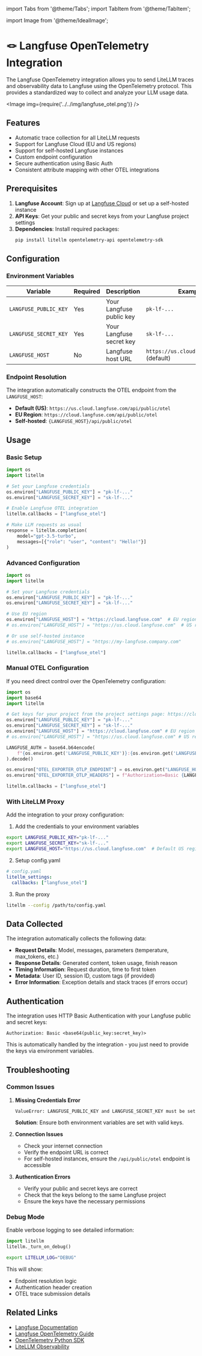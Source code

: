 import Tabs from '@theme/Tabs';
import TabItem from '@theme/TabItem';

import Image from '@theme/IdealImage';

# 🪢 Langfuse OpenTelemetry Integration

The Langfuse OpenTelemetry integration allows you to send LiteLLM traces and observability data to Langfuse using the OpenTelemetry protocol. This provides a standardized way to collect and analyze your LLM usage data.

<Image img={require('../../img/langfuse_otel.png')} />

## Features

- Automatic trace collection for all LiteLLM requests
- Support for Langfuse Cloud (EU and US regions)
- Support for self-hosted Langfuse instances
- Custom endpoint configuration
- Secure authentication using Basic Auth
- Consistent attribute mapping with other OTEL integrations

## Prerequisites

1. **Langfuse Account**: Sign up at [Langfuse Cloud](https://cloud.langfuse.com) or set up a self-hosted instance
2. **API Keys**: Get your public and secret keys from your Langfuse project settings
3. **Dependencies**: Install required packages:
   ```bash
   pip install litellm opentelemetry-api opentelemetry-sdk
   ```

## Configuration

### Environment Variables

| Variable | Required | Description | Example |
|----------|----------|-------------|---------|
| `LANGFUSE_PUBLIC_KEY` | Yes | Your Langfuse public key | `pk-lf-...` |
| `LANGFUSE_SECRET_KEY` | Yes | Your Langfuse secret key | `sk-lf-...` |
| `LANGFUSE_HOST` | No | Langfuse host URL | `https://us.cloud.langfuse.com` (default) |

### Endpoint Resolution

The integration automatically constructs the OTEL endpoint from the `LANGFUSE_HOST`:
- **Default (US)**: `https://us.cloud.langfuse.com/api/public/otel`
- **EU Region**: `https://cloud.langfuse.com/api/public/otel`
- **Self-hosted**: `{LANGFUSE_HOST}/api/public/otel`

## Usage

### Basic Setup

```python
import os
import litellm

# Set your Langfuse credentials
os.environ["LANGFUSE_PUBLIC_KEY"] = "pk-lf-..."
os.environ["LANGFUSE_SECRET_KEY"] = "sk-lf-..."

# Enable Langfuse OTEL integration
litellm.callbacks = ["langfuse_otel"]

# Make LLM requests as usual
response = litellm.completion(
    model="gpt-3.5-turbo",
    messages=[{"role": "user", "content": "Hello!"}]
)
```

### Advanced Configuration

```python
import os
import litellm

# Set your Langfuse credentials
os.environ["LANGFUSE_PUBLIC_KEY"] = "pk-lf-..."
os.environ["LANGFUSE_SECRET_KEY"] = "sk-lf-..."

# Use EU region
os.environ["LANGFUSE_HOST"] = "https://cloud.langfuse.com"  # EU region
# os.environ["LANGFUSE_HOST"] = "https://us.cloud.langfuse.com"  # US region (default)

# Or use self-hosted instance
# os.environ["LANGFUSE_HOST"] = "https://my-langfuse.company.com"

litellm.callbacks = ["langfuse_otel"]
```

### Manual OTEL Configuration

If you need direct control over the OpenTelemetry configuration:

```python
import os
import base64
import litellm

# Get keys for your project from the project settings page: https://cloud.langfuse.com
os.environ["LANGFUSE_PUBLIC_KEY"] = "pk-lf-..." 
os.environ["LANGFUSE_SECRET_KEY"] = "sk-lf-..." 
os.environ["LANGFUSE_HOST"] = "https://cloud.langfuse.com" # EU region
# os.environ["LANGFUSE_HOST"] = "https://us.cloud.langfuse.com" # US region

LANGFUSE_AUTH = base64.b64encode(
    f"{os.environ.get('LANGFUSE_PUBLIC_KEY')}:{os.environ.get('LANGFUSE_SECRET_KEY')}".encode()
).decode()

os.environ["OTEL_EXPORTER_OTLP_ENDPOINT"] = os.environ.get("LANGFUSE_HOST") + "/api/public/otel"
os.environ["OTEL_EXPORTER_OTLP_HEADERS"] = f"Authorization=Basic {LANGFUSE_AUTH}"

litellm.callbacks = ["langfuse_otel"]
```

### With LiteLLM Proxy

Add the integration to your proxy configuration:

1. Add the credentials to your environment variables

```bash
export LANGFUSE_PUBLIC_KEY="pk-lf-..."
export LANGFUSE_SECRET_KEY="sk-lf-..."
export LANGFUSE_HOST="https://us.cloud.langfuse.com"  # Default US region
```

2. Setup config.yaml

```yaml
# config.yaml
litellm_settings:
  callbacks: ["langfuse_otel"]
```

3. Run the proxy

```bash
litellm --config /path/to/config.yaml
```

## Data Collected

The integration automatically collects the following data:

- **Request Details**: Model, messages, parameters (temperature, max_tokens, etc.)
- **Response Details**: Generated content, token usage, finish reason
- **Timing Information**: Request duration, time to first token
- **Metadata**: User ID, session ID, custom tags (if provided)
- **Error Information**: Exception details and stack traces (if errors occur)

## Authentication

The integration uses HTTP Basic Authentication with your Langfuse public and secret keys:

```
Authorization: Basic <base64(public_key:secret_key)>
```

This is automatically handled by the integration - you just need to provide the keys via environment variables.

## Troubleshooting

### Common Issues

1. **Missing Credentials Error**
   ```
   ValueError: LANGFUSE_PUBLIC_KEY and LANGFUSE_SECRET_KEY must be set
   ```
   **Solution**: Ensure both environment variables are set with valid keys.

2. **Connection Issues**
   - Check your internet connection
   - Verify the endpoint URL is correct
   - For self-hosted instances, ensure the `/api/public/otel` endpoint is accessible

3. **Authentication Errors**
   - Verify your public and secret keys are correct
   - Check that the keys belong to the same Langfuse project
   - Ensure the keys have the necessary permissions

### Debug Mode

Enable verbose logging to see detailed information:

<Tabs>
<TabItem value="sdk" label="SDK">

```python
import litellm
litellm._turn_on_debug()
```

</TabItem>
<TabItem value="proxy" label="PROXY">

```bash
export LITELLM_LOG="DEBUG"
```

</TabItem>
</Tabs>

This will show:
- Endpoint resolution logic
- Authentication header creation
- OTEL trace submission details

## Related Links

- [Langfuse Documentation](https://langfuse.com/docs)
- [Langfuse OpenTelemetry Guide](https://langfuse.com/docs/integrations/opentelemetry)
- [OpenTelemetry Python SDK](https://opentelemetry.io/docs/languages/python/)
- [LiteLLM Observability](https://docs.litellm.ai/docs/observability/) 